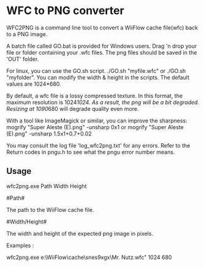 # WFC to PNG converter

WFC2PNG is a command line tool to convert a WiiFlow cache file(wfc) back to a PNG image.

A batch file called GO.bat is provided for Windows users. Drag 'n drop your file or folder containing your .wfc files.
The png files should be saved in the 'OUT' folder.

For linux, you can use the GO.sh script. ./GO.sh "myfile.wfc" or ./GO.sh "myfolder".
You can modify the width & height in the scripts. The default values are 1024*680.

By default, a wfc file is a lossy compressed texture. In this format, the maximum resolution is 1024*1024.
As a result, the png will be a bit degraded. Resizing at 1090*680 will degrade quality even more.

With a tool like ImageMagick or similar, you can improve the sharpness:
mogrify "Super Aleste (E).png" -unsharp 0x1
or
mogrify "Super Aleste (E).png" -unsharp 1.5x1+0.7+0.02

You may consult the log file 'log_wfc2png.txt' for any errors. Refer to the Return codes in pngu.h to see what the pngu error number means.


## Usage

wfc2png.exe Path Width Height

#Path#

The path to the WiiFlow cache file.

#Width/Height#

The width and height of the expected png image in pixels.


Examples :

  wfc2png.exe e:\WiiFlow\cache\snes9xgx\Mr. Nutz.wfc" 1024 680



